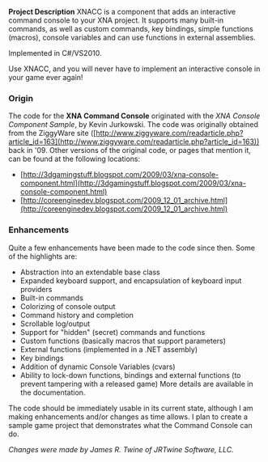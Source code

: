 **Project Description**
XNACC is a component that adds an interactive command console to your XNA project.  It supports many built-in commands, as well as custom commands, key bindings, simple functions (macros), console variables and can use functions in external assemblies.

Implemented in C#/VS2010.

Use XNACC, and you will never have to implement an interactive console in your game ever again!
### Origin
The code for the **XNA Command Console** originated with the _XNA Console Component Sample_, by Kevin Jurkowski.  The code was originally obtained from the ZiggyWare site ([http://www.ziggyware.com/readarticle.php?article_id=163](http://www.ziggyware.com/readarticle.php?article_id=163)) back in '09.  Other versions of the original code, or pages that mention it, can be found at the following locations:
* [http://3dgamingstuff.blogspot.com/2009/03/xna-console-component.html](http://3dgamingstuff.blogspot.com/2009/03/xna-console-component.html)
* [http://coreenginedev.blogspot.com/2009_12_01_archive.html](http://coreenginedev.blogspot.com/2009_12_01_archive.html)

### Enhancements
Quite a few enhancements have been made to the code since then.  Some of the highlights are:
* Abstraction into an extendable base class
* Expanded keyboard support, and encapsulation of keyboard input providers
* Built-in commands 
* Colorizing of console output
* Command history and completion
* Scrollable log/output
* Support for "hidden" (secret) commands and functions
* Custom functions (basically macros that support parameters)
* External functions (implemented in a .NET assembly)
* Key bindings
* Addition of dynamic Console Variables (cvars)
* Ability to lock-down functions, bindings and external functions (to prevent tampering with a released game)
More details are available in the documentation.

The code should be  immediately usable in its current state, although I am making enhancements and/or changes as time allows.  I plan to create a sample game project that demonstrates what the Command Console can do.

_Changes were made by James R. Twine of JRTwine Software, LLC._